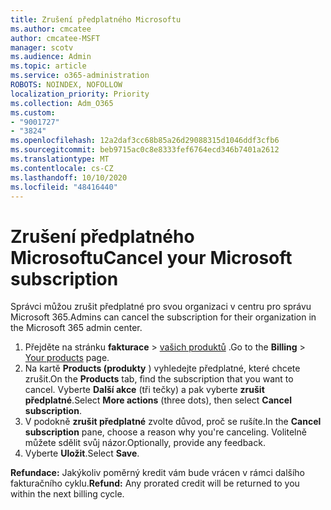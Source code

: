 ```yaml
---
title: Zrušení předplatného Microsoftu
ms.author: cmcatee
author: cmcatee-MSFT
manager: scotv
ms.audience: Admin
ms.topic: article
ms.service: o365-administration
ROBOTS: NOINDEX, NOFOLLOW
localization_priority: Priority
ms.collection: Adm_O365
ms.custom:
- "9001727"
- "3824"
ms.openlocfilehash: 12a2daf3cc68b85a26d29088315d1046ddf3cfb6
ms.sourcegitcommit: beb9715ac0c8e8333fef6764ecd346b7401a2612
ms.translationtype: MT
ms.contentlocale: cs-CZ
ms.lasthandoff: 10/10/2020
ms.locfileid: "48416440"
---
```

# <a name="cancel-your-microsoft-subscription"></a><span data-ttu-id="162f2-102">Zrušení předplatného Microsoftu</span><span class="sxs-lookup"><span data-stu-id="162f2-102">Cancel your Microsoft subscription</span></span>

<span data-ttu-id="162f2-103">Správci můžou zrušit předplatné pro svou organizaci v centru pro správu Microsoft 365.</span><span class="sxs-lookup"><span data-stu-id="162f2-103">Admins can cancel the subscription for their organization in the Microsoft 365 admin center.</span></span>

1. <span data-ttu-id="162f2-104">Přejděte na stránku **fakturace** \> [vašich produktů](https://go.microsoft.com/fwlink/p/?linkid=842054) .</span><span class="sxs-lookup"><span data-stu-id="162f2-104">Go to the **Billing** \> [Your products](https://go.microsoft.com/fwlink/p/?linkid=842054) page.</span></span>
2. <span data-ttu-id="162f2-105">Na kartě **Products (produkty** ) vyhledejte předplatné, které chcete zrušit.</span><span class="sxs-lookup"><span data-stu-id="162f2-105">On the **Products** tab, find the subscription that you want to cancel.</span></span> <span data-ttu-id="162f2-106">Vyberte **Další akce** (tři tečky) a pak vyberte **zrušit předplatné**.</span><span class="sxs-lookup"><span data-stu-id="162f2-106">Select **More actions** (three dots), then select **Cancel subscription**.</span></span>
3. <span data-ttu-id="162f2-107">V podokně **zrušit předplatné** zvolte důvod, proč se rušíte.</span><span class="sxs-lookup"><span data-stu-id="162f2-107">In the **Cancel subscription** pane, choose a reason why you're canceling.</span></span> <span data-ttu-id="162f2-108">Volitelně můžete sdělit svůj názor.</span><span class="sxs-lookup"><span data-stu-id="162f2-108">Optionally, provide any feedback.</span></span>
4. <span data-ttu-id="162f2-109">Vyberte **Uložit**.</span><span class="sxs-lookup"><span data-stu-id="162f2-109">Select **Save**.</span></span>

<span data-ttu-id="162f2-110">**Refundace:** Jakýkoliv poměrný kredit vám bude vrácen v rámci dalšího fakturačního cyklu.</span><span class="sxs-lookup"><span data-stu-id="162f2-110">**Refund:** Any prorated credit will be returned to you within the next billing cycle.</span></span>